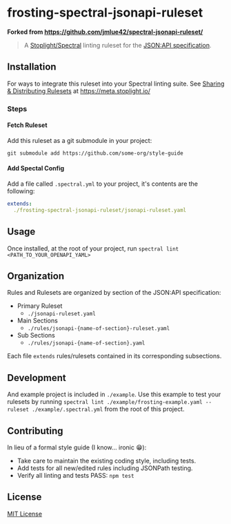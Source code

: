 # frosting-spectral-jsonapi-ruleset

**Forked from https://github.com/jmlue42/spectral-jsonapi-ruleset/**

> A [Stoplight/Spectral](https://github.com/stoplightio/spectral) linting ruleset for the [JSON:API specification](https://jsonapi.org/format).

## Installation
For ways to integrate this ruleset into your Spectral linting suite. See [Sharing & Distributing Rulesets](https://meta.stoplight.io/docs/spectral/ZG9jOjI1MTky-sharing-and-distributing-rulesets#filesystem) at <https://meta.stoplight.io/>

### Steps

#### Fetch Ruleset
Add this ruleset as a git submodule in your project:

`git submodule add https://github.com/some-org/style-guide`

#### Add Spectal Config
Add a file called `.spectral.yml` to your project, it's contents are the following:

```yaml
extends:
  ./frosting-spectral-jsonapi-ruleset/jsonapi-ruleset.yaml
```

## Usage
Once installed, at the root of your project, run `spectral lint <PATH_TO_YOUR_OPENAPI_YAML>`

## Organization
Rules and Rulesets are organized by section of the JSON:API specification:
- Primary Ruleset
  - `./jsonapi-ruleset.yaml`
- Main Sections
  - `./rules/jsonapi-{name-of-section}-ruleset.yaml`
- Sub Sections
  - `./rules/jsonapi-{name-of-section}.yaml`

Each file `extends` rules/rulesets contained in its corresponding subsections.

## Development

And example project is included in `./example`. Use this example to test your rulesets by running
`spectral lint ./example/frosting-example.yaml --ruleset ./example/.spectral.yml` from the root of this project.

## Contributing
In lieu of a formal style guide (I know... ironic :grin:):
- Take care to maintain the existing coding style, including tests.
- Add tests for all new/edited rules including JSONPath testing.
- Verify all linting and tests PASS: `npm test`

## License
[MIT License](https://github.com/jmlue42/spectral-jsonapi-ruleset/blob/main/LICENSE)
